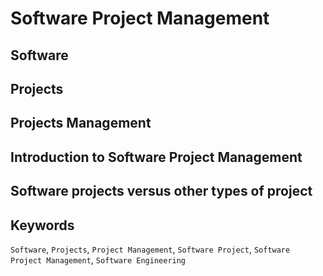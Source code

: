 # Software Project Management

## Software

## Projects

## Projects Management

## Introduction to Software Project Management


## Software projects versus other types of project

## Keywords
``Software``, ``Projects``, ``Project Management``, ``Software Project``, ``Software Project Management``, ``Software Engineering``